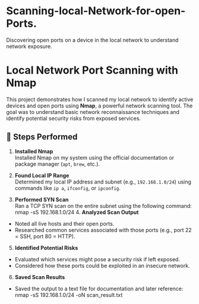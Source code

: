 # Scanning-local-Network-for-open-Ports.
Discovering open ports on a device in the local network to understand network exposure.
# Local Network Port Scanning with Nmap

This project demonstrates how I scanned my local network to identify active devices and open ports using **Nmap**, a powerful network scanning tool. The goal was to understand basic network reconnaissance techniques and identify potential security risks from exposed services.

## 🔧 Steps Performed

1. **Installed Nmap**  
   Installed Nmap on my system using the official documentation or package manager (`apt`, `brew`, etc.).

2. **Found Local IP Range**  
   Determined my local IP address and subnet (e.g., `192.168.1.0/24`) using commands like `ip a`, `ifconfig`, or `ipconfig`.

3. **Performed SYN Scan**  
   Ran a TCP SYN scan on the entire subnet using the following command:
              nmap -sS 192.168.1.0/24
   4. **Analyzed Scan Output**  
- Noted all live hosts and their open ports.
- Researched common services associated with those ports (e.g., port 22 = SSH, port 80 = HTTP).

5. **Identified Potential Risks**  
- Evaluated which services might pose a security risk if left exposed.
- Considered how these ports could be exploited in an insecure network.

6. **Saved Scan Results**  
- Saved the output to a text file for documentation and later reference:
              nmap -sS 192.168.1.0/24 -oN scan_result.txt
